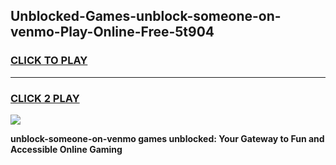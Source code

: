 
## Unblocked-Games-unblock-someone-on-venmo-Play-Online-Free-5t904
<h3>
<a href="https://premium76.site?title=unblock-someone-on-venmo&ref=26A">CLICK TO PLAY</a></h3>
<hr>

<h3>
<a href="https://premium76.site?title=unblock-someone-on-venmo&ref=26A">CLICK 2 PLAY</a>
  
</h3>

<a href="https://premium76.site?title=unblock-someone-on-venmo&ref=26A"><img src="https://clearcache.store/games.png"></a>


**unblock-someone-on-venmo games unblocked: Your Gateway to Fun and Accessible Online Gaming**
